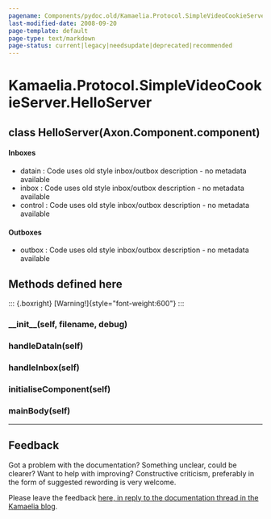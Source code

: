 ```yaml
---
pagename: Components/pydoc.old/Kamaelia.Protocol.SimpleVideoCookieServer.HelloServer
last-modified-date: 2008-09-20
page-template: default
page-type: text/markdown
page-status: current|legacy|needsupdate|deprecated|recommended
---
```

Kamaelia.Protocol.SimpleVideoCookieServer.HelloServer
=====================================================

class HelloServer(Axon.Component.component)
-------------------------------------------

#### Inboxes

-   datain : Code uses old style inbox/outbox description - no metadata
    available
-   inbox : Code uses old style inbox/outbox description - no metadata
    available
-   control : Code uses old style inbox/outbox description - no metadata
    available

#### Outboxes

-   outbox : Code uses old style inbox/outbox description - no metadata
    available

Methods defined here
--------------------

::: {.boxright}
[Warning!]{style="font-weight:600"}
:::

### \_\_init\_\_(self, filename, debug)

### handleDataIn(self)

### handleInbox(self)

### initialiseComponent(self)

### mainBody(self)

------------------------------------------------------------------------

Feedback
--------

Got a problem with the documentation? Something unclear, could be
clearer? Want to help with improving? Constructive criticism, preferably
in the form of suggested rewording is very welcome.

Please leave the feedback [here, in reply to the documentation thread in
the Kamaelia
blog](http://kamaelia.sourceforge.net/cgi-bin/blog/blog.cgi?rm=addpostcomment&postid=1131454685).
